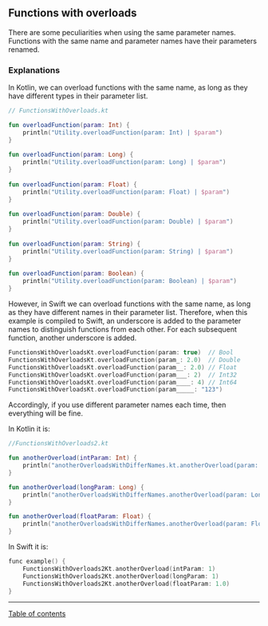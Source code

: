 ## Functions with overloads

There are some peculiarities when using the same parameter names. Functions with the same name and parameter names have their parameters renamed.

### Explanations

In Kotlin, we can overload functions with the same name, as long as they have different types in their parameter list.

```kotlin
// FunctionsWithOverloads.kt

fun overloadFunction(param: Int) {  
    println("Utility.overloadFunction(param: Int) | $param")  
}  
  
fun overloadFunction(param: Long) {  
    println("Utility.overloadFunction(param: Long) | $param")  
}  
  
fun overloadFunction(param: Float) {  
    println("Utility.overloadFunction(param: Float) | $param")  
}  
  
fun overloadFunction(param: Double) {  
    println("Utility.overloadFunction(param: Double) | $param")  
}  
  
fun overloadFunction(param: String) {  
    println("Utility.overloadFunction(param: String) | $param")  
}  
  
fun overloadFunction(param: Boolean) {  
    println("Utility.overloadFunction(param: Boolean) | $param")  
}
```

However, in Swift we can overload functions with the same name, as long as they have different names in their parameter list. Therefore, when this example is compiled to Swift, an underscore is added to the parameter names to distinguish functions from each other. For each subsequent function, another underscore is added.

```swift
FunctionsWithOverloadsKt.overloadFunction(param: true)  // Bool
FunctionsWithOverloadsKt.overloadFunction(param_: 2.0)  // Double
FunctionsWithOverloadsKt.overloadFunction(param__: 2.0) // Float
FunctionsWithOverloadsKt.overloadFunction(param___: 2)  // Int32
FunctionsWithOverloadsKt.overloadFunction(param____: 4) // Int64
FunctionsWithOverloadsKt.overloadFunction(param_____: "123")
```

Accordingly, if you use different parameter names each time, then everything will be fine.

In Kotlin it is:

```kotlin
//FunctionsWithOverloads2.kt

fun anotherOverload(intParam: Int) {
    println("anotherOverloadsWithDifferNames.kt.anotherOverload(param: Int) | $intParam")
}

fun anotherOverload(longParam: Long) {
    println("anotherOverloadsWithDifferNames.anotherOverload(param: Long) | $longParam")
}

fun anotherOverload(floatParam: Float) {
    println("anotherOverloadsWithDifferNames.anotherOverload(param: Float) | $floatParam")
}
```

In Swift it is:

```swift
funс example() {
    FunctionsWithOverloads2Kt.anotherOverload(intParam: 1)
    FunctionsWithOverloads2Kt.anotherOverload(longParam: 1)
    FunctionsWithOverloads2Kt.anotherOverload(floatParam: 1.0)
}
```

---
[Table of contents](/README.md)